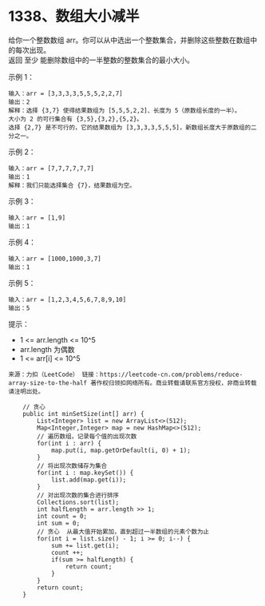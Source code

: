 1338、数组大小减半
===

给你一个整数数组 arr。你可以从中选出一个整数集合，并删除这些整数在数组中的每次出现。<br>
返回 至少 能删除数组中的一半整数的整数集合的最小大小。<br>

示例 1：<br>
```
输入：arr = [3,3,3,3,5,5,5,2,2,7]
输出：2
解释：选择 {3,7} 使得结果数组为 [5,5,5,2,2]、长度为 5（原数组长度的一半）。
大小为 2 的可行集合有 {3,5},{3,2},{5,2}。
选择 {2,7} 是不可行的，它的结果数组为 [3,3,3,3,5,5,5]，新数组长度大于原数组的二分之一。
```
示例 2：<br>
```
输入：arr = [7,7,7,7,7,7]
输出：1
解释：我们只能选择集合 {7}，结果数组为空。
```
示例 3：<br>
```
输入：arr = [1,9]
输出：1
```
示例 4：<br>
```
输入：arr = [1000,1000,3,7]
输出：1
```
示例 5：<br>
```
输入：arr = [1,2,3,4,5,6,7,8,9,10]
输出：5
```
提示：<br>
* 1 <= arr.length <= 10^5
* arr.length 为偶数
* 1 <= arr[i] <= 10^5

``
来源：力扣（LeetCode）
链接：https://leetcode-cn.com/problems/reduce-array-size-to-the-half
著作权归领扣网络所有。商业转载请联系官方授权，非商业转载请注明出处。
``

```
    // 贪心
    public int minSetSize(int[] arr) {
        List<Integer> list = new ArrayList<>(512);
        Map<Integer,Integer> map = new HashMap<>(512);
        // 遍历数组，记录每个值的出现次数
        for(int i : arr) {
            map.put(i, map.getOrDefault(i, 0) + 1);
        }
        // 将出现次数储存为集合
        for(int i : map.keySet()) {
            list.add(map.get(i));
        }
        // 对出现次数的集合进行排序
        Collections.sort(list);
        int halfLength = arr.length >> 1;
        int count = 0;
        int sum = 0;
        // 贪心  从最大值开始累加，直到超过一半数组的元素个数为止
        for(int i = list.size() - 1; i >= 0; i--) {
            sum += list.get(i);
            count ++;
            if(sum >= halfLength) {
                return count;
            }
        }
        return count;
    }
```

